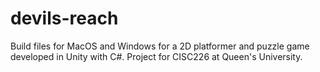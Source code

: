 # devils-reach
Build files for MacOS and Windows for a 2D platformer and puzzle game developed in Unity with C#. Project for CISC226 at Queen's University.
